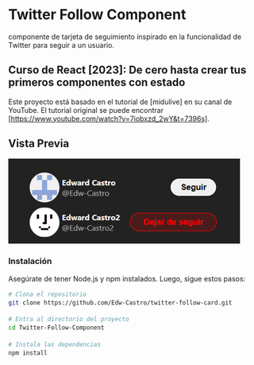 # Twitter Follow Component

componente de tarjeta de seguimiento inspirado en la funcionalidad de Twitter para seguir a un usuario. 

## Curso de React [2023]: De cero hasta crear tus primeros componentes con estado

Este proyecto está basado en el tutorial de [midulive] en su canal de YouTube. El tutorial original se puede encontrar [https://www.youtube.com/watch?v=7iobxzd_2wY&t=7396s].


## Vista Previa

![Vista del componente](image.png)

### Instalación

Asegúrate de tener Node.js y npm instalados. Luego, sigue estos pasos:

```bash
# Clona el repositorio
git clone https://github.com/Edw-Castro/twitter-follow-card.git

# Entra al directorio del proyecto
cd Twitter-Follow-Component

# Instala las dependencias
npm install
